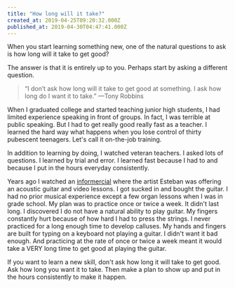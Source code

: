 ```yaml
---
title: "How long will it take?"
created_at: 2019-04-25T09:20:32.000Z
published_at: 2019-04-30T04:47:41.000Z
---
```

When you start learning something new, one of the natural questions to ask is how long will it take to get good?

The answer is that it is entirely up to you. Perhaps start by asking a different question.

> “I don’t ask how long will it take to get good at something. I ask how long do I want it to take.” —Tony Robbins

When I graduated college and started teaching junior high students, I had limited experience speaking in front of groups. In fact, I was terrible at public speaking. But I had to get really good really fast as a teacher. I learned the hard way what happens when you lose control of thirty pubescent teenagers. Let's call it on-the-job training.

In addition to learning by doing, I watched veteran teachers. I asked lots of questions. I learned by trial and error. I learned fast because I had to and because I put in the hours everyday consistently. 

Years ago I watched an [informercial](https://youtu.be/LEEue6riAK4) where the artist Esteban was offering an acoustic guitar and video lessons. I got sucked in and bought the guitar. I had no prior musical experience except a few organ lessons when I was in grade school. My plan was to practice once or twice a week. It didn't last long. I discovered I do not have a natural ability to play guitar. My fingers constantly hurt because of how hard I had to press the strings. I never practiced for a long enough time to develop calluses. My hands and fingers are built for typing on a keyboard not playing a guitar. I didn't want it bad enough. And practicing at the rate of once or twice a week meant it would take a VERY long time to get good at playing the guitar. 

If you want to learn a new skill, don't ask how long it will take to get good. Ask how long you want it to take. Then make a plan to show up and put in the hours consistently to make it happen.
